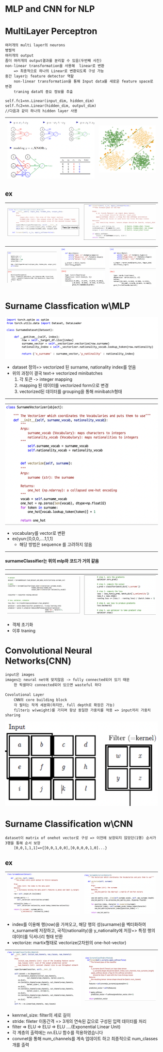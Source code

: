 # MLP and CNN for NLP

# MultiLayer Perceptron
    여러개의 multi layer의 neurons
    병렬적
    여러개의 output
    좀더 여러개의 output결과를 분리할 수 있음(두번째 사진)
    non-linear transformation을 사용해  linear로 변환
        => 최종적으로 하나의 Linear로 변환되도록 구성 가능
    중간 layer는 feature detector 역할
        non-linear transformation을 통해 Input data를 새로운 feature space로 변경
        traning data의 중요 정보를 추출
~~~
self.fc1=nn.Linear(input_dim, hidden_dim)
self.fc2=nn.Linear(hidden_dim, output_dim)
//다음과 같이 하나의 hidden layer 사용
~~~

| ![](./img/35.png) | ![](./img/36.png) |
| ----------------- | ----------------- |

## ex
| ![](./img/37.png)| ![](./img/38.png) | 
| ----------------- | ----------------- | 

|![](./img/39.png) |![](./img/40.png) |![](./img/41.png) |
|----------------- |----------------- |----------------- |

# Surname Classfication w\MLP

![](./img/42.png)
- dataset 정의=> vectorized 된 surname, nationality index를 얻음
- 위의 과정이 결국 text-> vectorized minibatches
    1. 각 토큰 -> integer mapping
    2. mapping 된 데이터를 vectorized form으로 변경
    3. vectorized된 데이터를 grouping을 통해 minibatch형태

<hr>

![](./img/43.png)
- vocabulary를 vector로 변환
- ex)yun:[0,0,0,....1,1,1]
    - 해당 방법은 sequence 를 고려하지 않음

<hr>

#### surnameClassifier는 위의 mlp와 코드가 거의 같음

<hr>

| ![](./img/44.png)| ![](./img/45.png) | 
| ----------------- | ----------------- | 
- 객체 초기화
- 이후 traning


# Convolutional Neural Networks(CNN)
    input은 images
    images는 neural net에 맞지않음 -> fully connected되어 있기 때문
        한 픽셀마다 connected되어 있으면 wasteful 하다
    
    Covolutional Layer
        CNN의 core building block
        각 필터는 작게 세분화(하지만, full depth로 확장은 가능)
        filter는 w(weight)를 가지며 항상 동일한 가중치를 적용 => input끼리 가중치 sharing
![](./img/46.png)

# Surname Classification w\CNN
    dataset이 matrix of onehot vector로 구성 => 이전에 보장되지 않았던(1행) 순서가 3행을 통해 순서 보장
        [0,0,1,1,1]=>{[0,0,1,0,0],[0,0,0,0,1,0]...}
## ex
| ![](./img/47.png)| ![](./img/48.png) | 
| ----------------- | ----------------- | 

-  index를 이용해 행(row)을 가져오고, 해당 행의 성(surname)을 벡터화하여 x_surname에 저장하고, 국적(nationality)을 y_nationality에 저장=> 특정 행의 데이터를 딕셔너리 형태 반환
- vectorize: martix형태로 vectorize(2차원의 one-hot-vector)

|![](./img/49.png) |![](./img/50.png) |
|----------------- |----------------- |

- kenrnel_size: filter의 세로 길이
- stride: fileter 이동간격 => 3개의 연속된 값으로 구성된 입력 데이터를 처리
- filter => ELU => ELU => ELU ....(Exponential Linear Unit)
- 각 계층의 출력에는 nn.ELU 함수를 적용하였습니다
- convnet을 통해 num_channels를 계속 업데이트 하고 최종적으로  num_classes개를 출력 